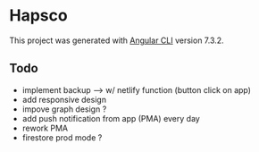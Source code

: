 # Hapsco

This project was generated with [Angular CLI](https://github.com/angular/angular-cli) version 7.3.2.

## Todo

- implement backup --> w/ netlify function (button click on app)
- add responsive design
- impove graph design ?
- add push notification from app (PMA) every day
- rework PMA
- firestore prod mode ?
